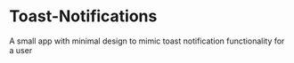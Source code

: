 # Toast-Notifications

A small app with minimal design to mimic toast notification functionality for a user
